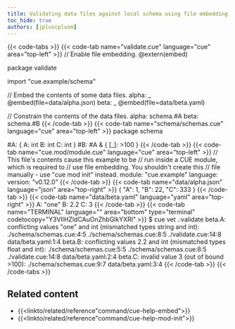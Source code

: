 ```yaml
---
title: Validating data files against local schema using file embedding
toc_hide: true
authors: [jpluscplusm]
---
```


{{< code-tabs >}}
{{< code-tab name="validate.cue" language="cue" area="top-left" >}}
// Enable file embedding.
@extern(embed)

package validate

import "cue.example/schema"

// Embed the contents of some data files.
alpha: _ @embed(file=data/alpha.json)
beta:  _ @embed(file=data/beta.yaml)

// Constrain the contents of the data files.
alpha: schema.#A
beta:  schema.#B
{{< /code-tab >}}
{{< code-tab name="schema/schemas.cue" language="cue" area="top-left" >}}
package schema

#A: {
	A: int
	B: int
	C: int
}
#B: #A & {
	[_]: >100
}
{{< /code-tab >}}
{{< code-tab name="cue.mod/module.cue" language="cue" area="top-left" >}}
// This file's contents cause this example to be
// run inside a CUE module, which is required to
// use file embedding. You shouldn't create this
// file manually - use "cue mod init" instead.
module: "cue.example"
language: version: "v0.12.0"
{{< /code-tab >}}
{{< code-tab name="data/alpha.json" language="json" area="top-right" >}}
{
    "A": 1,
    "B": 22,
    "C": 333
}
{{< /code-tab >}}
{{< code-tab name="data/beta.yaml" language="yaml" area="top-right" >}}
A: "one"
B: 2.2
C: 3
{{< /code-tab >}}
{{< code-tab name="TERMINAL" language="" area="bottom" type="terminal" codetocopy="Y3VlIHZldCAuOnZhbGlkYXRl" >}}
$ cue vet .:validate
beta.A: conflicting values "one" and int (mismatched types string and int):
    ./schema/schemas.cue:4:5
    ./schema/schemas.cue:8:5
    ./validate.cue:14:8
    data/beta.yaml:1:4
beta.B: conflicting values 2.2 and int (mismatched types float and int):
    ./schema/schemas.cue:5:5
    ./schema/schemas.cue:8:5
    ./validate.cue:14:8
    data/beta.yaml:2:4
beta.C: invalid value 3 (out of bound >100):
    ./schema/schemas.cue:9:7
    data/beta.yaml:3:4
{{< /code-tab >}}
{{< /code-tabs >}}

## Related content

- {{<linkto/related/reference"command/cue-help-embed">}}
- {{<linkto/related/reference"command/cue-help-mod-init">}}
